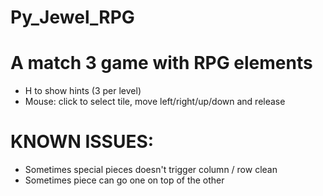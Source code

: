 # Py_Jewel_RPG

# A match 3 game with RPG elements

- H to show hints (3 per level)
- Mouse: click to select tile, move left/right/up/down and release

# KNOWN ISSUES:
- Sometimes special pieces doesn't trigger column / row clean
- Sometimes piece can go one on top of the other
